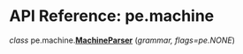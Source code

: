 
# API Reference: pe.machine


*class* pe.machine.**<a id="MachineParser" href="#MachineParser">MachineParser</a>**
(*grammar, flags=pe.NONE*)

